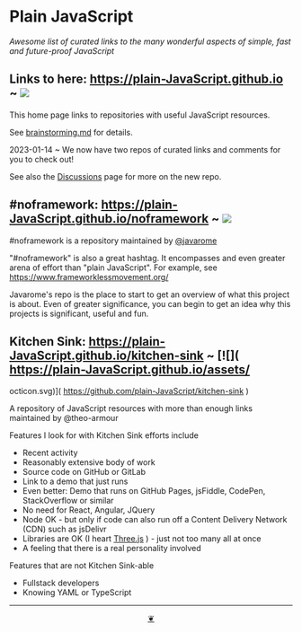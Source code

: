 # Plain JavaScript

_Awesome list of curated links to the many wonderful aspects of simple, fast and future-proof JavaScript_


## Links to here: https://plain-JavaScript.github.io ~ [![]( https://plain-JavaScript.github.io/assets/octicon.svg)]( https://github.com/plain-JavaScript/plain-JavaScript.github.io )

This home page links to repositories with useful JavaScript resources.

See [brainstorming.md]( https://github.com/plain-JavaScript/plain-javascript.github.io/blob/main/brainstorming.md ) for details.

2023-01-14 ~ We now have two repos of curated links and comments for you to check out!

See also the [Discussions]( https://github.com/plain-JavaScript/plain-javascript.github.io/discussions ) page for more on the new repo.


## #noframework: https://plain-JavaScript.github.io/noframework ~ [![]( https://plain-JavaScript.github.io/assets/octicon.svg)]( https://github.com/plain-JavaScript/noframework )

#noframework is a repository maintained by [@javarome]( https://github.com/Javarome)

"#noframework" is also a great hashtag. It encompasses and even greater arena of effort than "plain JavaScript". For example, see https://www.frameworklessmovement.org/

Javarome's repo is the place to start to get an overview of what this project is about. Even of greater significance, you can begin to get an idea why this projects is significant, useful and fun.

## Kitchen Sink: https://plain-JavaScript.github.io/kitchen-sink ~ [![]( https://plain-JavaScript.github.io/assets/
octicon.svg)]( https://github.com/plain-JavaScript/kitchen-sink )

A repository of JavaScript resources with more than enough links maintained by @theo-armour

Features I look for with Kitchen Sink efforts include

* Recent activity
* Reasonably extensive body of work
* Source code on GitHub or GitLab
* Link to a demo that just runs
* Even better: Demo that runs on GitHub Pages, jsFiddle, CodePen, StackOverflow or similar
* No need for React, Angular, JQuery
* Node OK - but only if code can also run off a Content Delivery Network (CDN) such as jsDelivr
* Libraries are OK (I heart [Three.js]( https://threejs.org ) ) - just not too many all at once
* A feeling that there is a real personality involved

Features that are not Kitchen Sink-able

* Fullstack developers
* Knowing YAML or TypeScript


***

<center title="Hello! Click me to go up to the top" ><a class=aDingbat href=javascript:window.scrollTo(0,0);> ❦ </a></center>
